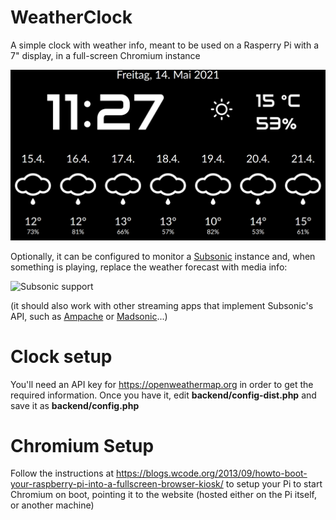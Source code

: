 # WeatherClock
A simple clock with weather info, meant to be used on a Rasperry Pi with a 7" display, in a full-screen Chromium instance

![Screenshot](screenshot_new.png)

Optionally, it can be configured to monitor a [Subsonic](http://www.subsonic.org/) instance and, when something is playing, replace the weather forecast with media info:

![Subsonic support](SubsonicSupport.png)

(it should also work with other streaming apps that implement Subsonic's API, such as [Ampache](http://ampache.org/) or [Madsonic](http://madsonic.org/)...)

# Clock setup

You'll need an API key for https://openweathermap.org in order to get the required information. Once you have it, edit **backend/config-dist.php** and save it as **backend/config.php**

# Chromium Setup

Follow the instructions at https://blogs.wcode.org/2013/09/howto-boot-your-raspberry-pi-into-a-fullscreen-browser-kiosk/ to setup your Pi to start Chromium on boot, pointing it to the website (hosted either on the Pi itself, or another machine)
